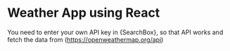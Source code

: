 # Weather App using React

You need to enter your own API key in {SearchBox}, so that API works and fetch the data from (https://openweathermap.org/api)
